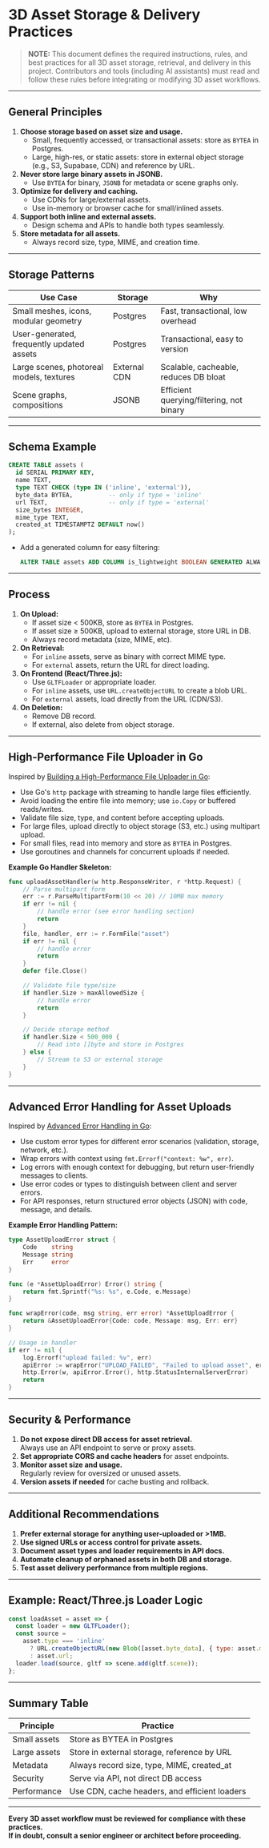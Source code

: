 # 3D Asset Storage & Delivery Practices

> **NOTE:** This document defines the required instructions, rules, and best practices for all 3D
> asset storage, retrieval, and delivery in this project. Contributors and tools (including AI
> assistants) must read and follow these rules before integrating or modifying 3D asset workflows.

---

## General Principles

1. **Choose storage based on asset size and usage.**
   - Small, frequently accessed, or transactional assets: store as `BYTEA` in Postgres.
   - Large, high-res, or static assets: store in external object storage (e.g., S3, Supabase, CDN)
     and reference by URL.
2. **Never store large binary assets in JSONB.**
   - Use `BYTEA` for binary, `JSONB` for metadata or scene graphs only.
3. **Optimize for delivery and caching.**
   - Use CDNs for large/external assets.
   - Use in-memory or browser cache for small/inlined assets.
4. **Support both inline and external assets.**
   - Design schema and APIs to handle both types seamlessly.
5. **Store metadata for all assets.**
   - Always record size, type, MIME, and creation time.

---

## Storage Patterns

| Use Case                                  | Storage      | Why                                      |
| ----------------------------------------- | ------------ | ---------------------------------------- |
| Small meshes, icons, modular geometry     | Postgres     | Fast, transactional, low overhead        |
| User-generated, frequently updated assets | Postgres     | Transactional, easy to version           |
| Large scenes, photoreal models, textures  | External CDN | Scalable, cacheable, reduces DB bloat    |
| Scene graphs, compositions                | JSONB        | Efficient querying/filtering, not binary |

---

## Schema Example

```sql
CREATE TABLE assets (
  id SERIAL PRIMARY KEY,
  name TEXT,
  type TEXT CHECK (type IN ('inline', 'external')),
  byte_data BYTEA,          -- only if type = 'inline'
  url TEXT,                 -- only if type = 'external'
  size_bytes INTEGER,
  mime_type TEXT,
  created_at TIMESTAMPTZ DEFAULT now()
);
```

- Add a generated column for easy filtering:
  ```sql
  ALTER TABLE assets ADD COLUMN is_lightweight BOOLEAN GENERATED ALWAYS AS (size_bytes < 500000) STORED;
  ```

---

## Process

1. **On Upload:**
   - If asset size < 500KB, store as `BYTEA` in Postgres.
   - If asset size ≥ 500KB, upload to external storage, store URL in DB.
   - Always record metadata (size, MIME, etc).
2. **On Retrieval:**
   - For `inline` assets, serve as binary with correct MIME type.
   - For `external` assets, return the URL for direct loading.
3. **On Frontend (React/Three.js):**
   - Use `GLTFLoader` or appropriate loader.
   - For `inline` assets, use `URL.createObjectURL` to create a blob URL.
   - For `external` assets, load directly from the URL (CDN/S3).
4. **On Deletion:**
   - Remove DB record.
   - If external, also delete from object storage.

---

## High-Performance File Uploader in Go

Inspired by
[Building a High-Performance File Uploader in Go](https://medium.com/@souravchoudhary0306/building-a-high-performance-file-uploader-in-go-e812076d598c):

- Use Go's `http` package with streaming to handle large files efficiently.
- Avoid loading the entire file into memory; use `io.Copy` or buffered reads/writes.
- Validate file size, type, and content before accepting uploads.
- For large files, upload directly to object storage (S3, etc.) using multipart upload.
- For small files, read into memory and store as `BYTEA` in Postgres.
- Use goroutines and channels for concurrent uploads if needed.

**Example Go Handler Skeleton:**

```go
func uploadAssetHandler(w http.ResponseWriter, r *http.Request) {
    // Parse multipart form
    err := r.ParseMultipartForm(10 << 20) // 10MB max memory
    if err != nil {
        // handle error (see error handling section)
        return
    }
    file, handler, err := r.FormFile("asset")
    if err != nil {
        // handle error
        return
    }
    defer file.Close()

    // Validate file type/size
    if handler.Size > maxAllowedSize {
        // handle error
        return
    }

    // Decide storage method
    if handler.Size < 500_000 {
        // Read into []byte and store in Postgres
    } else {
        // Stream to S3 or external storage
    }
}
```

---

## Advanced Error Handling for Asset Uploads

Inspired by
[Advanced Error Handling in Go](https://medium.com/@UsamahJ/advanced-error-handling-in-go-9ab6aeca08ee):

- Use custom error types for different error scenarios (validation, storage, network, etc.).
- Wrap errors with context using `fmt.Errorf("context: %w", err)`.
- Log errors with enough context for debugging, but return user-friendly messages to clients.
- Use error codes or types to distinguish between client and server errors.
- For API responses, return structured error objects (JSON) with code, message, and details.

**Example Error Handling Pattern:**

```go
type AssetUploadError struct {
    Code    string
    Message string
    Err     error
}

func (e *AssetUploadError) Error() string {
    return fmt.Sprintf("%s: %s", e.Code, e.Message)
}

func wrapError(code, msg string, err error) *AssetUploadError {
    return &AssetUploadError{Code: code, Message: msg, Err: err}
}

// Usage in handler
if err != nil {
    log.Errorf("upload failed: %v", err)
    apiError := wrapError("UPLOAD_FAILED", "Failed to upload asset", err)
    http.Error(w, apiError.Error(), http.StatusInternalServerError)
    return
}
```

---

## Security & Performance

1. **Do not expose direct DB access for asset retrieval.**  
   Always use an API endpoint to serve or proxy assets.
2. **Set appropriate CORS and cache headers** for asset endpoints.
3. **Monitor asset size and usage.**  
   Regularly review for oversized or unused assets.
4. **Version assets if needed** for cache busting and rollback.

---

## Additional Recommendations

1. **Prefer external storage for anything user-uploaded or >1MB.**
2. **Use signed URLs or access control for private assets.**
3. **Document asset types and loader requirements in API docs.**
4. **Automate cleanup of orphaned assets in both DB and storage.**
5. **Test asset delivery performance from multiple regions.**

---

## Example: React/Three.js Loader Logic

```js
const loadAsset = asset => {
  const loader = new GLTFLoader();
  const source =
    asset.type === 'inline'
      ? URL.createObjectURL(new Blob([asset.byte_data], { type: asset.mime_type }))
      : asset.url;
  loader.load(source, gltf => scene.add(gltf.scene));
};
```

---

## Summary Table

| Principle    | Practice                                      |
| ------------ | --------------------------------------------- |
| Small assets | Store as BYTEA in Postgres                    |
| Large assets | Store in external storage, reference by URL   |
| Metadata     | Always record size, type, MIME, created_at    |
| Security     | Serve via API, not direct DB access           |
| Performance  | Use CDN, cache headers, and efficient loaders |

---

**Every 3D asset workflow must be reviewed for compliance with these practices.  
If in doubt, consult a senior engineer or architect before proceeding.**
